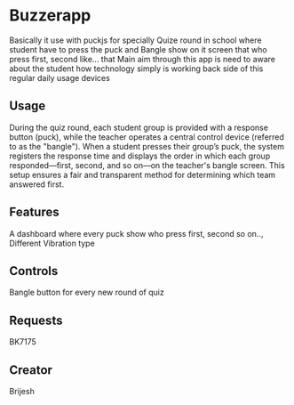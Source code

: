 # Buzzerapp

Basically it use with puckjs for specially Quize round in school where student have to press the puck and Bangle show on it screen that who press first, second like... that
Main aim through this app is need to aware about the student how technology simply is working back side of this regular daily usage devices
## Usage

During the quiz round, each student group is provided with a response button (puck), while the teacher operates a central control device (referred to as the "bangle"). When a student presses their group’s puck, the system registers the response time and displays the order in which each group responded—first, second, and so on—on the teacher's bangle screen. This setup ensures a fair and transparent method for determining which team answered first.

## Features

A dashboard where every puck show who press first, second so on..,
Different Vibration type

## Controls

Bangle button for every new round of quiz

## Requests

BK7175

## Creator

Brijesh
